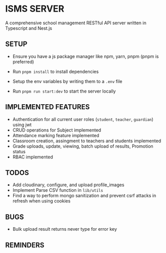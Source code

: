 # ISMS  SERVER
A comprehensive school management RESTful API server written in Typescript and Nest.js

## SETUP
- Ensure you have a js package manager like npm, yarn, pnpm (pnpm is preferred)

- Run `pnpm install` to install dependencies

- Setup the env variables by writing them to a `.env` file

- Run `pnpm run start:dev` to start the server locally


## IMPLEMENTED FEATURES
- Authentication for all current user roles (`student`, `teacher`, `guardian`) using jwt
- CRUD operations for Subject implemented
- Attendance marking feature implemented
- Classroom creation, assingment to teachers and students implemented
- Grade uploads, update, viewing, batch upload of results, Promotion status
- RBAC implemented

## TODOS
- Add cloudinary, configure, and upload profile_images
- Implement Parse CSV function in  `lib/utils`
- Find a way to perform mongo sanitization and prevent csrf attacks in refresh when using cookies


## BUGS
- Bulk upload result returns never type for error key

## REMINDERS